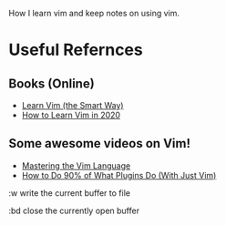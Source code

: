 How I learn vim and keep notes on using vim.
# Useful Refernces
## Books (Online)
- [Learn Vim (the Smart Way)](https://github.com/iggredible/Learn-Vim)
- [How to Learn Vim in 2020](https://dev.to/iggredible/learning-vim-in-2020-1mma)

## Some awesome videos on Vim!
- [Mastering the Vim Language](https://www.youtube.com/watch?v=wlR5gYd6um0)
- [How to Do 90% of What Plugins Do (With Just Vim)](https://www.youtube.com/watch?v=XA2WjJbmmoM)


:w	write the current buffer to file

:bd	close the currently open buffer
